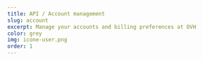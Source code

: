 ```yaml
---
title: API / Account management
slug: account
excerpt: Manage your accounts and billing preferences at OVH
color: grey
img: icone-user.png
order: 1
---
```

